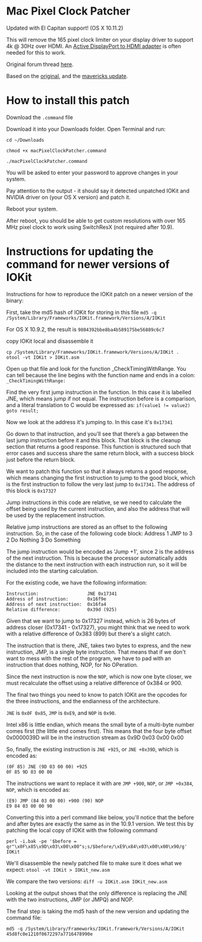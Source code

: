 Mac Pixel Clock Patcher
=====

Updated with El Capitan support! (OS X 10.11.2)

This will remove the 165 pixel clock limiter on your display driver to support 4k @ 30Hz over HDMI.
An [Active DisplayPort to HDMI adapter](http://www.amazon.com/gp/product/B00DOZHLAA/ref=as_li_tl?ie=UTF8&camp=1789&creative=9325&creativeASIN=B00DOZHLAA&linkCode=as2&tag=makeramencom-20&linkId=TR5RNZEM24Z7KP7N) is often needed for this to work.

Original forum thread [here](https://github.com/vinc3m1/mac-pixel-clock-patch).

Based on the [original](https://code.google.com/p/mac-pixel-clock-patch/wiki/Documentation), and the [mavericks update](https://code.google.com/r/douglas-mac-pixel-clock-patch/).



How to install this patch
=====

Download the `.command` file

Download it into your Downloads folder. Open Terminal and run:

```
cd ~/Downloads

chmod +x macPixelClockPatcher.command

./macPixelClockPatcher.command

```

You will be asked to enter your password to approve changes in your system.

Pay attention to the output - it should say it detected unpatched IOKit and NVIDIA driver on (your OS X version) and patch it.

Reboot your system.

After reboot, you should be able to get custom resolutions with over 165 MHz pixel clock to work using SwitchResX (not required after 10.9).


Instructions for updating the command for newer versions of IOKit
=====

Instructions for how to reproduce the IOKit patch on a newer version of the
binary:

First, take the md5 hash of IOKit for storing in this file
`md5 -q /System/Library/Frameworks/IOKit.framework/Versions/A/IOKit`

For OS X 10.9.2, the result is
`9804392bbe8ba4b589175be56889c6c7`

copy IOKit local and disassemble it
```
cp /System/Library/Frameworks/IOKit.framework/Versions/A/IOKit .
otool -vt IOKit > IOKit.asm
```

Open up that file and look for the function _CheckTimingWithRange.  You can
tell because the line begins with the function name and ends in a colon:
`_CheckTimingWithRange:`

Find the very first jump instruction in the function. In this case it is
labelled JNE, which means jump if not equal.  The instruction before is
a comparison, and a literal translation to C would be expressed as:
`if(value1 != value2) goto result;`

Now we look at the address it's jumping to.  In this case it's `0x17341`

Go down to that instruction, and you’ll see that there’s a gap between the
last jump instruction before it and this block.  That block is the cleanup
section that returns a good response.  This function is structured such that
error cases and success share the same return block, with a success block
just before the return block.

We want to patch this function so that it always returns a good response,
which means changing the first instruction to jump to the good block, which is
the first instruction to follow the very last jump to `0x17341`.  The address
of this block is `0x17327`

Jump instructions in this code are relative, se we need to calculate the
offset being used by the current instruction, and also the address that will
be used by the replacement instruction.

Relative jump instructions are stored as an offset to the following
instruction. So, in the case of the following code block:
Address
      1  JMP to 3
      2  Do Nothing
      3  Do Something

The jump instruction would be encoded as 'Jump +1', since 2 is the address of
the next instruction.  This is because the processor automatically adds the
distance to the next instruction with each instruction run, so it will be
included into the starting calculation.

For the existing code, we have the following information:
```
Instruction:                  JNE 0x17341
Address of instruction:       0x16f9e
Address of next instruction:  0x16fa4
Relative difference:          0x39d (925)
```

Given that we want to jump to 0x17327 instead, which is 26 bytes of address
closer (0x17341 - 0x17327), you might think that we need to work with
a relative difference of 0x383 (899) but there's a slight catch.

The instruction that is there, JNE, takes two bytes to express, and the new
instruction, JMP, is a single byte instruction.  That means that if we don't
want to mess with the rest of the program, we have to pad with an instruction
that does nothing, NOP, for No OPeration.

Since the next instruction is now the `NOP`, which is now one byte closer, we
must recalculate the offset using a relative difference of 0x384 or 900.

The final two things you need to know to patch IOKit are the opcodes for the
three instructions, and the endianness of the architecture.

`JNE` is `0x0F 0x85`, `JMP` is `0xE9`, and `NOP` is `0x90`.

Intel x86 is little endian, which means the small byte of a multi-byte number
comes first (the little end comes first). This means that the four byte
offset 0x0000039D will be in the instruction stream as 0x9D 0x03 0x00 0x00

So, finally, the existing instruction is `JNE +925`, or `JNE +0x39D`, which is
encoded as:
```
(0F 85) JNE (9D 03 00 00) +925
0F 85 9D 03 00 00
```

The instructions we want to replace it with are `JMP +900`, `NOP`, or `JMP +0x384`,
`NOP`, which is encoded as:
```
(E9) JMP (84 03 00 00) +900 (90) NOP
E9 84 03 00 00 90
```

Converting this into a perl command like below, you'll notice that the before
and after bytes are exactly the same as in the 10.9.1 version.  We test this
by patching the local copy of IOKit with thw following command

`perl -i.bak -pe '$before = qr"\x0F\x85\x9D\x03\x00\x00"s;s/$before/\xE9\x84\x03\x00\x00\x90/g'  IOKit`

We'll disassemble the newly patched file to make sure it does what we expect:
`otool -vt IOKit > IOKit_new.asm`

We compare the two versions:
`diff -u IOKit.asm IOKit_new.asm`

Looking at the output shows that the only difference is replacing the JNE
with the two instructions, JMP (or JMPQ) and NOP.

The final step is taking the md5 hash of the new version and updating the command file:
```
md5 -q /System/Library/Frameworks/IOKit.framework/Versions/A/IOKit
45d8fc0e1210f0672297a7716478990e
```
